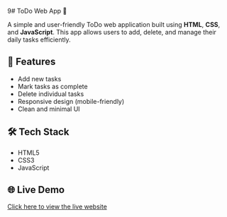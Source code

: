 9# ToDo Web App 📝

A simple and user-friendly ToDo web application built using **HTML**, **CSS**, and **JavaScript**.
This app allows users to add, delete, and manage their daily tasks efficiently.

## 🚀 Features
- Add new tasks
- Mark tasks as complete
- Delete individual tasks
- Responsive design (mobile-friendly)
- Clean and minimal UI

## 🛠️ Tech Stack
- HTML5
- CSS3
- JavaScript 

## 🌐 Live Demo
[Click here to view the live website](saba-todo-webapp.netlify.app)
